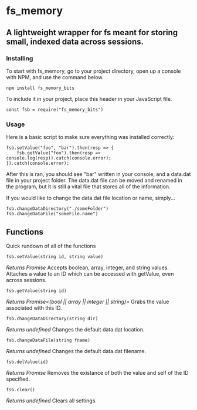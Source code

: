 # fs_memory

## A lightweight wrapper for fs meant for storing small, indexed data across sessions.

### Installing
To start with fs_memory, go to your project directory, open up a console with NPM, and use the command below.
```
npm install fs_memory_bits
```

To include it in your project, place this header in your JavaScript file.
```
const fsb = require("fs_memory_bits")
```

### Usage
Here is a basic script to make sure everything was installed correctly:
```
fsb.setValue("foo", "bar").then(resp => {
	fsb.getValue("foo").then(resp => console.log(resp)).catch(console.error);
}).catch(console.error);
```
After this is ran, you should see "bar" written in your console, and a data.dat file in your project folder. The data.dat file can be moved and renamed in the program, but it is still a vital file that stores all of the information.


If you would like to change the data.dat file location or name, simply...
```
fsb.changeDataDirectory("./someFolder")
fsb.changeDataFile("someFile.name")
```

## Functions
Quick rundown of all of the functions

```
fsb.setValue(string id, string value)
```
*Returns Promise <string id>*
Accepts boolean, array, integer, and string values. Attaches a value to an ID which can be accessed with getValue, even across sessions.

```
fsb.getValue(string id)
```
*Returns Promise<(bool || array || integer || string)>*
Grabs the value associated with this ID.

```
fsb.changeDataDirectory(string dir)
```
*Returns undefined*
Changes the default data.dat location.

```
fsb.changeDataFile(string fname)
```
*Returns undefined*
Changes the default data.dat filename.

```
fsb.delValue(id)
```
*Returns Promise <string id>*
Removes the existance of both the value and self of the ID specified.

```
fsb.clear()
```
*Returns undefined*
Clears all settings.
